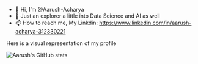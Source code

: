 - 👋 Hi, I’m @Aarush-Acharya
- 👀 Just an explorer a little into Data Science and AI as well 
- 📫 How to reach me, My Linkdin: https://www.linkedin.com/in/aarush-acharya-312330221



Here is a visual representation of my profile

![Aarush's GitHub stats](https://github-readme-stats.vercel.app/api?username=Aarush-Acharya&show_icons=true&theme=dracula)
<!---
Aarush-Acharya/Aarush-Acharya is a ✨ special ✨ repository because its `README.md` (this file) appears on your GitHub profile.
You can click the Preview link to take a look at your changes.
--->
